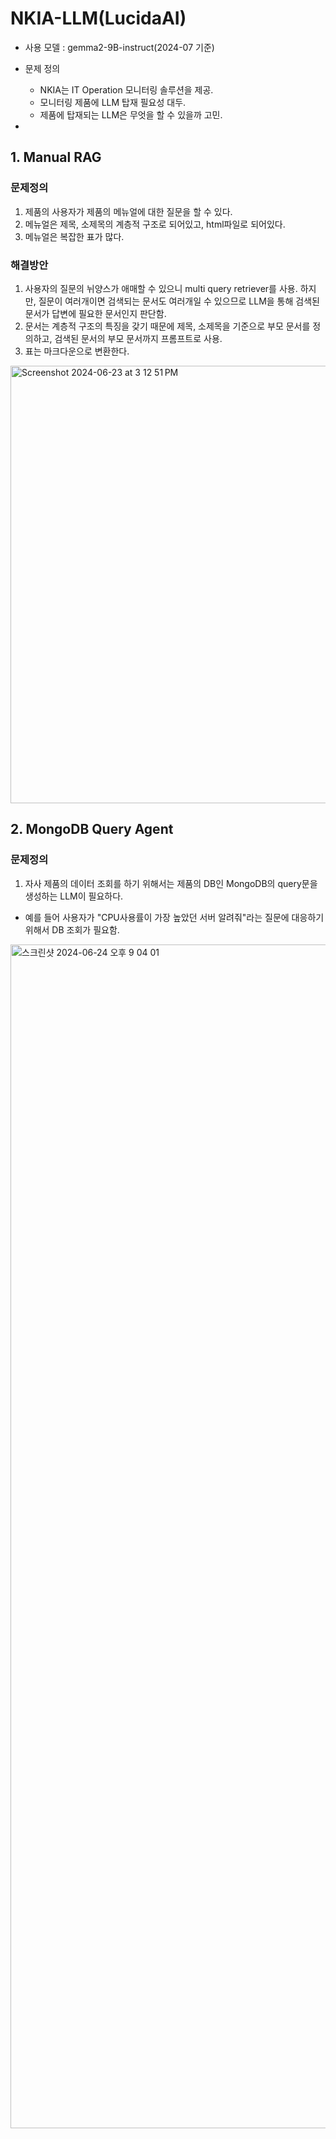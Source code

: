 # NKIA-LLM(LucidaAI)
* 사용 모델 : gemma2-9B-instruct(2024-07 기준)
* 문제 정의
  * NKIA는 IT Operation 모니터링 솔루션을 제공.
  * 모니터링 제품에 LLM 탑재 필요성 대두.
  * 제품에 탑재되는 LLM은 무엇을 할 수 있을까 고민.

* 

## 1. Manual RAG

### 문제정의
1. 제품의 사용자가 제품의 메뉴얼에 대한 질문을 할 수 있다.
2. 메뉴얼은 제목, 소제목의 계층적 구조로 되어있고, html파일로 되어있다.
3. 메뉴얼은 복잡한 표가 많다.

### 해결방안
1. 사용자의 질문의 뉘양스가 애매할 수 있으니 multi query retriever를 사용. 하지만, 질문이 여러개이면 검색되는 문서도 여러개일 수 있으므로 LLM을 통해 검색된 문서가 답변에 필요한 문서인지 판단함.
2. 문서는 계층적 구조의 특징을 갖기 때문에 제목, 소제목을 기준으로 부모 문서를 정의하고, 검색된 문서의 부모 문서까지 프롬프트로 사용.
3. 표는 마크다운으로 변환한다.

<img width="700" alt="Screenshot 2024-06-23 at 3 12 51 PM" src="https://github.com/Youngdong2/NKIA-LLM/assets/48584373/abc405a8-4ea9-4f7a-ac85-7759382574d2">

## 2. MongoDB Query Agent

### 문제정의
1. 자사 제품의 데이터 조회를 하기 위해서는 제품의 DB인 MongoDB의 query문을 생성하는 LLM이 필요하다.
  - 예를 들어 사용자가 "CPU사용률이 가장 높았던 서버 알려줘"라는 질문에 대응하기 위해서 DB 조회가 필요함.
<img width="1894" alt="스크린샷 2024-06-24 오후 9 04 01" src="https://github.com/Youngdong2/NKIA-LLM/assets/48584373/6fda7c4f-5243-482f-95d5-3b5cc74d6a67">
